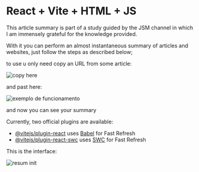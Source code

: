# React + Vite + HTML + JS

This article summary is part of a study guided by the JSM channel in which I am immensely grateful for the knowledge provided.

With it you can perform an almost instantaneous summary of articles and websites, just follow the steps as described below;


to use u only need copy an URL from some article:

![copy here](https://github.com/Nagakburos/Resumidor-de-Artigos-MERN/assets/103370604/8419d942-9aca-42fb-a4b9-2aedaa2a42e7)

and past here:

![exemplo de funcionamento](https://github.com/Nagakburos/Resumidor-de-Artigos-MERN/assets/103370604/7370e061-bae2-4e5c-99c3-6a50e883e5a5)

and now you can see your summary


Currently, two official plugins are available:

- [@vitejs/plugin-react](https://github.com/vitejs/vite-plugin-react/blob/main/packages/plugin-react/README.md) uses [Babel](https://babeljs.io/) for Fast Refresh
- [@vitejs/plugin-react-swc](https://github.com/vitejs/vite-plugin-react-swc) uses [SWC](https://swc.rs/) for Fast Refresh


This is the interface:

![resum init](https://github.com/Nagakburos/Resumidor-de-Artigos-MERN/assets/103370604/f4ad6c38-5652-4cea-a49c-c42475938ef2)
